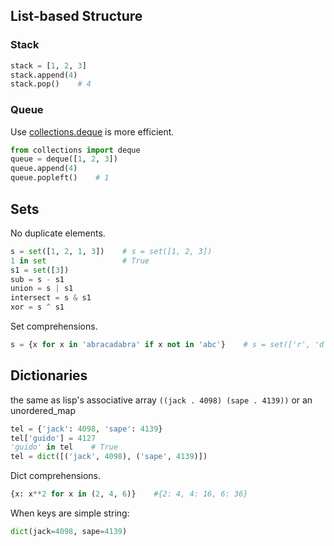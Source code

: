 ## List-based Structure
### Stack
```python 
stack = [1, 2, 3] 
stack.append(4)  
stack.pop()    # 4
```
### Queue
Use [collections.deque](https://docs.python.org/2/library/collections.html#collections.deque) is more efficient.
```python
from collections import deque
queue = deque([1, 2, 3])
queue.append(4)
queue.popleft()    # 1
```
## Sets
No duplicate elements.
```python
s = set([1, 2, 1, 3])    # s = set([1, 2, 3])
1 in set                 # True
s1 = set([3])
sub = s - s1                   
union = s | s1                   
intersect = s & s1
xor = s ^ s1
```
Set comprehensions.
```python
s = {x for x in 'abracadabra' if x not in 'abc'}    # s = set(['r', 'd'}])
```
## Dictionaries
the same as lisp's associative array `((jack . 4098) (sape . 4139))` or an unordered_map
```python
tel = {'jack': 4098, 'sape': 4139}
tel['guido'] = 4127
'guido' in tel    # True
tel = dict([('jack', 4098), ('sape', 4139)])
```
Dict comprehensions.
```python
{x: x**2 for x in (2, 4, 6)}    #{2: 4, 4: 16, 6: 36}
```
When keys are simple string:
```python
dict(jack=4098, sape=4139)
```


